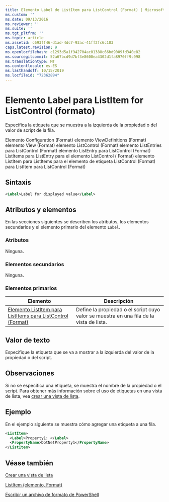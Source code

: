 ```yaml
---
title: Elemento Label de ListItem para ListControl (Format) | Microsoft Docs
ms.custom: ''
ms.date: 09/13/2016
ms.reviewer: ''
ms.suite: ''
ms.tgt_pltfrm: ''
ms.topic: article
ms.assetid: c693ff46-d1ad-4dc7-93ac-41ff2fc6c103
caps.latest.revision: 9
ms.openlocfilehash: c1293d5a1f942704ac01388c66bd9009fd340e82
ms.sourcegitcommit: 52a67bcd9d7bf3e8600ea4302d1fa8970ff9c998
ms.translationtype: MT
ms.contentlocale: es-ES
ms.lasthandoff: 10/15/2019
ms.locfileid: "72362894"
---
```

# <a name="label-element-for-listitem-for-listcontrol-format"></a>Elemento Label para ListItem for ListControl (formato)

Especifica la etiqueta que se muestra a la izquierda de la propiedad o del valor de script de la fila.

Elemento Configuration (Format) elemento ViewDefinitions (Format) elemento View (Format) elemento ListControl (Format) elemento ListEntries para ListControl (Format) elemento ListEntry para ListControl (Format) ListItems para ListEntry para el elemento ListControl ( Format) elemento ListItem para ListItems para el elemento de etiqueta ListControl (Format) para ListItem para ListControl (Format)

## <a name="syntax"></a>Sintaxis

```xml
<Label>Label for displayed value</Label>
```

## <a name="attributes-and-elements"></a>Atributos y elementos

En las secciones siguientes se describen los atributos, los elementos secundarios y el elemento primario del elemento `Label`.

### <a name="attributes"></a>Atributos

Ninguna.

### <a name="child-elements"></a>Elementos secundarios

Ninguna.

### <a name="parent-elements"></a>Elementos primarios

|Elemento|Descripción|
|-------------|-----------------|
|[Elemento ListItem para ListItems para ListControl (Format)](./listitem-element-for-listitems-for-listcontrol-format.md)|Define la propiedad o el script cuyo valor se muestra en una fila de la vista de lista.|

## <a name="text-value"></a>Valor de texto

Especifique la etiqueta que se va a mostrar a la izquierda del valor de la propiedad o del script.

## <a name="remarks"></a>Observaciones

Si no se especifica una etiqueta, se muestra el nombre de la propiedad o el script. Para obtener más información sobre el uso de etiquetas en una vista de lista, vea [crear una vista de lista](./creating-a-list-view.md).

## <a name="example"></a>Ejemplo

En el ejemplo siguiente se muestra cómo agregar una etiqueta a una fila.

```xml
<ListItem>
  <Label>Property1: </Label>
  <PropertyName>DotNetProperty1</PropertyName>
</ListItem>

```

## <a name="see-also"></a>Véase también

[Crear una vista de lista](./creating-a-list-view.md)

[ListItem (elemento, Format)](./listitem-element-for-listitems-for-listcontrol-format.md)

[Escribir un archivo de formato de PowerShell](./writing-a-powershell-formatting-file.md)
